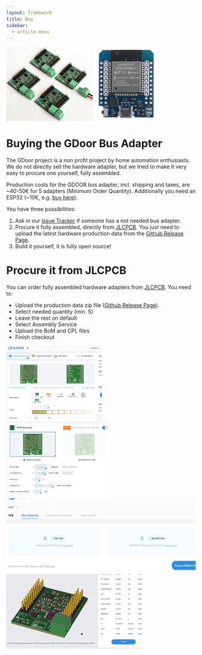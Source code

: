 ```yaml
---
layout: framework
title: Buy
sidebar:
  - article-menu
---
```


<div class="image">
<img src="./assets/images/hw3.1/thumb-DSC_1442.jpg" height="200px"/>
<img src="./assets/images/doc-esp32.png" height="200px"/>
</div>

# Buying the GDoor Bus Adapter

The GDoor project is a non profit project by home automation enthusiasts.
We do not directly sell the hardware adapter,
but we tried to make it very easy to procure one yourself, fully assembled.


Production costs for the GDOOR bus adapter, incl. shipping and taxes, are ~40-50€ for 5 adapters (Minimum Order Quantity).
Additionally you need an ESP32 (~10€, e.g. [buy here](https://www.az-delivery.de/en/products/esp32-d1-mini)).

You have three possibilities:
1. Ask in our [Issue Tracker](https://github.com/gdoor-org/gdoor/issues) if someone has
a not needed bus adapter.
2. Procure it fully assembled, directly from [JLCPCB](https://jlcpcb.com).
You just need to upload the latest hardware production data from the [Github Release Page](https://github.com/gdoor-org/gdoor/releases/).
3. Build it yourself, it is fully open source!

# Procure it from JLCPCB
You can order fully assembled hardware adapters from [JLCPCB](https://jlcpcb.com).
You need to:
- Upload the production data zip file ([Github Release Page](https://github.com/gdoor-org/gdoor/releases/)).
- Select needed quantity (min. 5)
- Leave the rest on default
- Select Assembly Service
- Upload the BoM and CPL files
- Finish checkout

<div class="image">
<a href="./assets/images/doc-jlcpcb-gerber.png" target="blank"><img src="./assets/images/doc-jlcpcb-gerber.png" height="200px"/></a>
<a href="./assets/images/doc-jlcpcb-assembly.png" target="blank"><img src="./assets/images/doc-jlcpcb-assembly.png" height="200px"/></a>
</div>
<div class="image">
<a href="./assets/images/doc-jlcpcb-bom.png" target="blank"><img src="./assets/images/doc-jlcpcb-bom.png" height="200px"/></a>
</div>
<div class="image">
<a href="./assets/images/doc-jlcpcb-3d.png" target="blank"><img src="./assets/images/doc-jlcpcb-3d.png" height="200px"/></a>
</div>